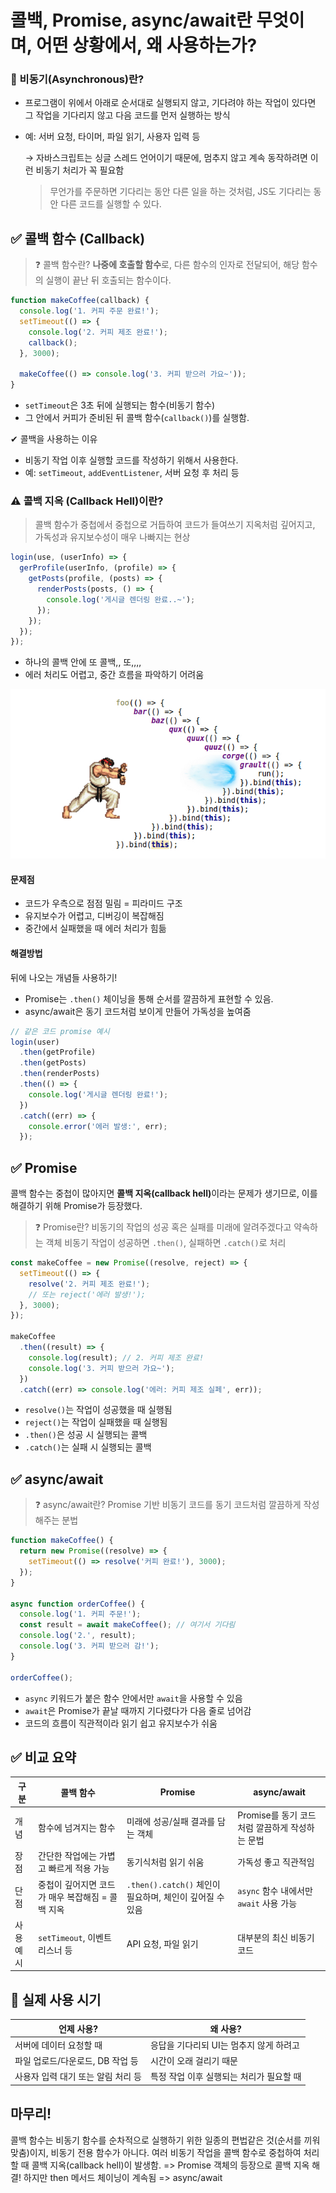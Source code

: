 # 콜백, Promise, async/await란 무엇이며, 어떤 상황에서, 왜 사용하는가?

### 📌 비동기(Asynchronous)란?

- 프로그램이 위에서 아래로 순서대로 실행되지 않고, 기다려야 하는 작업이 있다면 그 작업을 기다리지 않고 다음 코드를 먼저 실행하는 방식
- 예: 서버 요청, 타이머, 파일 읽기, 사용자 입력 등

  → 자바스크립트는 싱글 스레드 언어이기 때문에, 멈추지 않고 계속 동작하려면 이런 비동기 처리가 꼭 필요함

  > 무언가를 주문하면 기다리는 동안 다른 일을 하는 것처럼, JS도 기다리는 동안 다른 코드를 실행할 수 있다.

## ✅ 콜백 함수 (Callback)

> ❓ 콜백 함수란?
> <b>나중에 호출할 함수</b>로, 다른 함수의 인자로 전달되어, 해당 함수의 실행이 끝난 뒤 호출되는 함수이다.

```javascript
function makeCoffee(callback) {
  console.log('1. 커피 주문 완료!');
  setTimeout(() => {
    console.log('2. 커피 제조 완료!');
    callback();
  }, 3000);

  makeCoffee(() => console.log('3. 커피 받으러 가요~'));
}
```

- `setTimeout`은 3초 뒤에 실행되는 함수(비동기 함수)
- 그 안에서 커피가 준비된 뒤 콜백 함수(`callback()`)를 실행함.

✔ 콜백을 사용하는 이유

- 비동기 작업 이후 실행할 코드를 작성하기 위해서 사용한다.
- 예: `setTimeout`, `addEventListener`, 서버 요청 후 처리 등

### ⚠️ 콜백 지옥 (Callback Hell)이란?

> 콜백 함수가 중첩에서 중첩으로 거듭하여 코드가 들여쓰기 지옥처럼 깊어지고, 가독성과 유지보수성이 매우 나빠지는 현상

```javascript
login(use, (userInfo) => {
  gerProfile(userInfo, (profile) => {
    getPosts(profile, (posts) => {
      renderPosts(posts, () => {
        console.log('게시글 렌더링 완료..~');
      });
    });
  });
});
```

- 하나의 콜백 안에 또 콜백,, 또,,,,
- 에러 처리도 어렵고, 중간 흐름을 파악하기 어려움

![콜백지옥](image/콜백지옥.jpg)

#### 문제점

- 코드가 우측으로 점점 밀림 = 피라미드 구조
- 유지보수가 어렵고, 디버깅이 복잡해짐
- 중간에서 실패했을 때 에러 처리가 힘듦

#### 해결방법

뒤에 나오는 개념들 사용하기!

- Promise는 `.then()` 체이닝을 통해 순서를 깔끔하게 표현할 수 있음.
- async/await은 동기 코드처럼 보이게 만들어 가독성을 높여줌

```javascript
// 같은 코드 promise 예시
login(user)
  .then(getProfile)
  .then(getPosts)
  .then(renderPosts)
  .then(() => {
    console.log('게시글 렌더링 완료!');
  })
  .catch((err) => {
    console.error('에러 발생:', err);
  });
```

## ✅ Promise

콜백 함수는 중첩이 많아지면 <b>콜백 지옥(callback hell)</b>이라는 문제가 생기므로, 이를 해결하기 위해 Promise가 등장했다.

> ❓ Promise란?
> 비동기의 작업의 성공 혹은 실패를 미래에 알려주겠다고 약속하는 객체
> 비동기 작업이 성공하면 `.then()`, 실패하면 `.catch()`로 처리

```javascript
const makeCoffee = new Promise((resolve, reject) => {
  setTimeout(() => {
    resolve('2. 커피 제조 완료!');
    // 또는 reject('에러 발생!');
  }, 3000);
});

makeCoffee
  .then((result) => {
    console.log(result); // 2. 커피 제조 완료!
    console.log('3. 커피 받으러 가요~');
  })
  .catch((err) => console.log('에러: 커피 제조 실페', err));
```

- `resolve()`는 작업이 성공했을 때 실행됨
- `reject()`는 작업이 실패했을 때 실행됨
- `.then()`은 성공 시 실행되는 콜백
- `.catch()`는 실패 시 실행되는 콜백

## ✅ async/await

> ❓ async/await란?
> Promise 기반 비동기 코드를 동기 코드처럼 깔끔하게 작성해주는 분법

```javascript
function makeCoffee() {
  return new Promise((resolve) => {
    setTimeout(() => resolve('커피 완료!'), 3000);
  });
}

async function orderCoffee() {
  console.log('1. 커피 주문!');
  const result = await makeCoffee(); // 여기서 기다림
  console.log('2.', result);
  console.log('3. 커피 받으러 감!');
}

orderCoffee();
```

- `async` 키워드가 붙은 함수 안에서만 `await`을 사용할 수 있음
- `await`은 Promise가 끝날 때까지 기다렸다가 다음 줄로 넘어감
- 코드의 흐름이 직관적이라 읽기 쉽고 유지보수가 쉬움

## ✅ 비교 요약

| 구분      | 콜백 함수                                        | Promise                                                  | async/await                                    |
| --------- | ------------------------------------------------ | -------------------------------------------------------- | ---------------------------------------------- |
| 개념      | 함수에 넘겨지는 함수                             | 미래에 성공/실패 결과를 담는 객체                        | Promise를 동기 코드처럼 깔끔하게 작성하는 문법 |
| 장점      | 간단한 작업에는 가볍고 빠르게 적용 가능          | 동기식처럼 읽기 쉬움                                     | 가독성 좋고 직관적임                           |
| 단점      | 중첩이 깊어지면 코드가 매우 복잡해짐 = 콜백 지옥 | `.then().catch()` 체인이 필요하며, 체인이 깊어질 수 있음 | `async` 함수 내에서만 `await` 사용 가능        |
| 사용 예시 | `setTimeout`, 이벤트 리스너 등                   | API 요청, 파일 읽기                                      | 대부분의 최신 비동기 코드                      |

## 🎯 실제 사용 시기

| 언제 사용?                         | 왜 사용?                                 |
| ---------------------------------- | ---------------------------------------- |
| 서버에 데이터 요청할 때            | 응답을 기다리되 UI는 멈추지 않게 하려고  |
| 파일 업로드/다운로드, DB 작업 등   | 시간이 오래 걸리기 때문                  |
| 사용자 입력 대기 또는 알림 처리 등 | 특정 작업 이후 실행되는 처리가 필요할 때 |

## 마무리!

콜백 함수는 비동기 함수를 순차적으로 실행하기 위한 일종의 편법같은 것(순서를 끼워 맞춤)이지, 비동기 전용 함수가 아니다.
여러 비동기 작업을 콜백 함수로 중첩하여 처리할 때 콜백 지옥(callback hell)이 발생함.
=> Promise 객체의 등장으로 콜백 지옥 해결!
하지만 then 메서드 체이닝이 계속됨
=> async/await
